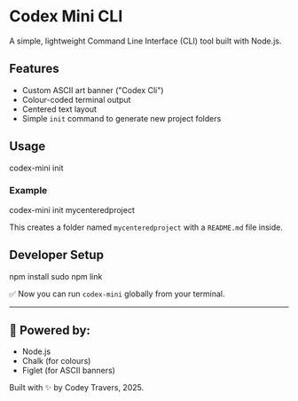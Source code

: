 # Codex Mini CLI

A simple, lightweight Command Line Interface (CLI) tool built with Node.js.

## Features
- Custom ASCII art banner ("Codex Cli")
- Colour-coded terminal output
- Centered text layout
- Simple `init` command to generate new project folders

## Usage

codex-mini init <project-name>

### Example

codex-mini init mycenteredproject

This creates a folder named `mycenteredproject` with a `README.md` file inside.

## Developer Setup

npm install
sudo npm link

✅ Now you can run `codex-mini` globally from your terminal.

---

## 🚀 Powered by:
- Node.js
- Chalk (for colours)
- Figlet (for ASCII banners)

Built with ✨ by Codey Travers, 2025.

